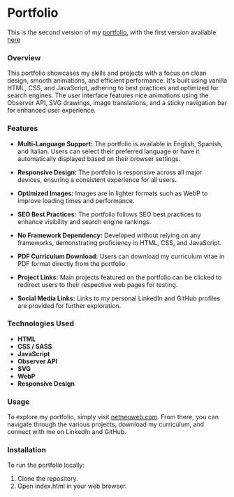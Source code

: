# Portfolio

This is the second version of my [portfolio](https://www.netneoweb.com/ "portfolio"), with the first version available [here](https://github.com/MarioRivVal/NetNeoWeb-V1 "here")

### Overview

This portfolio showcases my skills and projects with a focus on clean design, smooth animations, and efficient performance. It's built using vanilla HTML, CSS, and JavaScript, adhering to best practices and optimized for search engines. The user interface features nice animations using the Observer API, SVG drawings, image translations, and a sticky navigation bar for enhanced user experience.

### Features

-    **Multi-Language Support:** The portfolio is available in English, Spanish, and Italian. Users can select their preferred language or have it automatically displayed based on their browser settings.

-    **Responsive Design:** The portfolio is responsive across all major devices, ensuring a consistent experience for all users.

-    **Optimized Images:** Images are in lighter formats such as WebP to improve loading times and performance.

-    **SEO Best Practices:** The portfolio follows SEO best practices to enhance visibility and search engine rankings.

-    **No Framework Dependency:** Developed without relying on any frameworks, demonstrating proficiency in HTML, CSS, and JavaScript.

-    **PDF Curriculum Download:** Users can download my curriculum vitae in PDF format directly from the portfolio.

-    **Project Links:** Main projects featured on the portfolio can be clicked to redirect users to their respective web pages for testing.

-    **Social Media Links:** Links to my personal LinkedIn and GitHub profiles are provided for further exploration.

### Technologies Used

-    **HTML**
-    **CSS / SASS**
-    **JavaScript**
-    **Observer API**
-    **SVG**
-    **WebP**
-    **Responsive Design**

### Usage

To explore my portfolio, simply visit [netneoweb.com](https://www.netneoweb.com/ "netneoweb.com"). From there, you can navigate through the various projects, download my curriculum, and connect with me on LinkedIn and GitHub.

### Installation

To run the portfolio locally:

1.   Clone the repository.
2.   Open index.html in your web browser.
